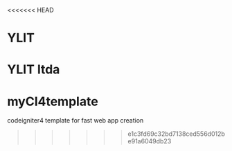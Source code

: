 <<<<<<< HEAD
# YLIT
YLIT ltda
=======
# myCI4template
codeigniter4 template for fast web app creation
>>>>>>> e1c3fd69c32bd7138ced556d012be91a6049db23
